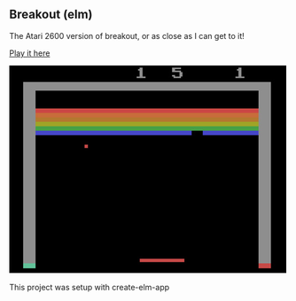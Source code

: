 ## Breakout (elm)

The Atari 2600 version of breakout, or as close as I can get to it!

[Play it here](#https://robbethencourt.github.io/elm-breakout/build/)

![screen shot of breakout](public/game-screen.jpg)

This project was setup with create-elm-app
